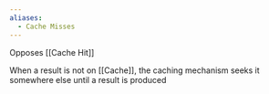 ```yaml
---
aliases:
  - Cache Misses
---
```

Opposes [[Cache Hit]]

When a result is not on [[Cache]], the caching mechanism  seeks it somewhere else until a result is produced
